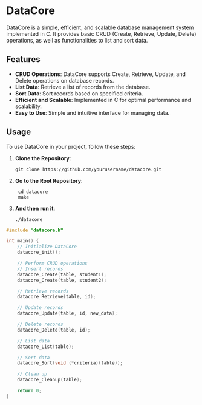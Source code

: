# DataCore

DataCore is a simple, efficient, and scalable database management system implemented in C. It provides basic CRUD (Create, Retrieve, Update, Delete) operations, as well as functionalities to list and sort data.

## Features
- **CRUD Operations**: DataCore supports Create, Retrieve, Update, and Delete operations on database records.
- **List Data**: Retrieve a list of records from the database.
- **Sort Data**: Sort records based on specified criteria.
- **Efficient and Scalable**: Implemented in C for optimal performance and scalability.
- **Easy to Use**: Simple and intuitive interface for managing data.

## Usage
To use DataCore in your project, follow these steps:

1. **Clone the Repository**:
   ```
   git clone https://github.com/yourusername/datacore.git
   ``` 
2. **Go to the Root Repository**:
   ```  
    cd datacore
    make
   ``` 
3. **And then run it**:
   ``` 
   ./datacore
   ``` 

```c
#include "datacore.h"

int main() {
    // Initialize DataCore
    datacore_init();

    // Perform CRUD operations
    // Insert records
    datacore_Create(table, student1);
    datacore_Create(table, student2);

    // Retrieve records
    datacore_Retrieve(table, id);

    // Update records
    datacore_Update(table, id, new_data);

    // Delete records
    datacore_Delete(table, id);

    // List data
    datacore_List(table);

    // Sort data
    datacore_Sort(void (*criteria)(table));

    // Clean up
    datacore_Cleanup(table);

    return 0;
}